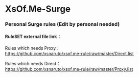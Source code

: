 # XsOf.Me-Surge  
### Personal Surge rules (Edit by personal needed)



#### RuleSET external file link：  

Rules which needs Proxy：  
https://github.com/xsnaruto/xsof.me-rule/raw/master/Direct.list  

Rules which needs Direct：  
https://github.com/xsnaruto/xsof.me-rule/raw/master/Proxy.list
